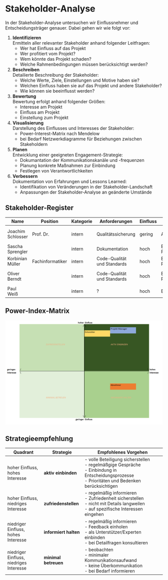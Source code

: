 # Stakeholder-Analyse
In der Stakeholder-Analyse untersuchen wir Einflussnehmer und Entscheidungsträger genauer. Dabei gehen wir wie folgt vor:

1. **Identifizieren**<br>
Ermitteln aller relevanter Stakeholder anhand folgender Leitfragen:
    * Wer hat Einfluss auf das Projekt
    * Wer profitiert vom Projekt?
    * Wem könnte das Projekt schaden?
    * Welche Rahmenbedingungen müssen berücksichtigt werden?
2. **Beschreiben**<br>
Detailierte Beschreibung der Stakeholder:
    * Welche Werte, Ziele, Einstellungen und Motive haben sie?
    * Welchen Einfluss haben sie auf das Projekt und andere Stakeholder?
    * Wie können sie beeinflusst werden?
3. **Bewertung**<br>
Bewertung erfolgt anhand folgender Größen:
    * Interesse am Projekt
    * Einfluss am Projekt
    * Einstellung zum Projekt
4. **Visualisierung**<br>
Darstellung des Einflusses und Interesses der Stakeholder:
    * Power-Interest-Matrix nach Mendelow
    * bei Bedarf Netzwerkdiagramme für Beziehungen zwischen Stakeholdern
5. **Planen**<br>
Entwicklung einer geeigneten Engagement-Strategie:
    * Dokumantation der Kommunikationskanäle und -frequenzen
    * Planung konkrete Maßnahmen zur Einbindung
    * Festlegen von Verantwortlichkeiten
6. **Verbessern**<br>
 Dokumentation von Erfahrungen und Lessons Learned:
    * Identifikation von Veränderungen in der Stakeholder-Landschaft
    * Anpassungen der Stakeholder-Analyse an geänderte Umstände

## Stakeholder-Register
| Name | Position | Kategorie | Anforderungen | Einfluss | Rolle | Kommunikationsfrequenz | Anmerkung |
| --- | --- | --- | --- | --- | --- | --- | --- |
| Joachim Schlosser | Prof. Dr. | intern | Qualitätssicherung | gering | Abnehmer | 1x/Woche | Wartezeiten gering halten |
| Sascha Sprengler |  | intern | Dokumentation | hoch | Entwicklung, PM | 1x/Woche | Verfasser |
| Korbinian Müller | Fachinformatiker | intern | Code-Qualität und Standards | hoch | Entwicklung, PM | 1x/Woche | 3D-Drucker |
| Oliver Berndt |  | intern | Code-Qualität und Standards | hoch | Entwicklung, PM | 1x/Woche | hohe Python-Erfahrung |
| Paul Weiß |  | intern | ? | hoch | Entwicklung | 1x/Woche |  |

## Power-Index-Matrix
![Power-Index-Matrix](Bilder/riskmanagement-matrix.png)

## Strategieempfehlung
| Quadrant | Strategie | Empfohlenes Vorgehen |
| --- | --- | --- |
| hoher Einfluss,<br>hohes Interesse | **aktiv einbinden** | - volle Beteiligung sicherstellen<br>- regelmäßgige Gespräche<br>- Einbindung in Entscheidungsprozesse<br>- Prioritäten und Bedenken berücksichtigen |
| hoher Einfluss,<br>niedriges Interesse | **zufriedenstellen** | - regelmäßig informieren<br>- Zufriedenheit sicherstellen<br>- nicht mit Details langweilen<br>- auf spezifische Interessen eingehen |
| niedriger Einfluss,<br>hohes Interesse | **informiert halten** | - regelmäßig informieren<br>- Feedback einholen<br>- als Unterstützer/Experten einbinden<br>- bei Detailfragen konsultieren |
| niedriger Einfluss,<br>niedriges Interesse | **minimal betreuen** | - beobachten<br>- minimaler Kommunikationsaufwand<br>- keine Überkommunikation<br>- bei Bedarf informieren |
